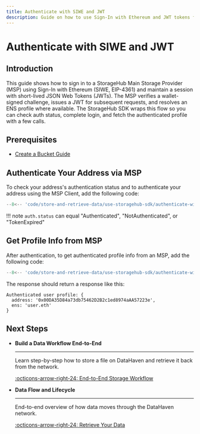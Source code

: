 ```yaml
---
title: Authenticate with SIWE and JWT
description: Guide on how to use Sign-In with Ethereum and JWT tokens for secure authentication via the StorageHub SDK.
---
```


# Authenticate with SIWE and JWT

## Introduction

This guide shows how to sign in to a StorageHub Main Storage Provider (MSP) using Sign-In with Ethereum (SIWE, EIP-4361) and maintain a session with short-lived JSON Web Tokens (JWTs). The MSP verifies a wallet-signed challenge, issues a JWT for subsequent requests, and resolves an ENS profile where available. The StorageHub SDK wraps this flow so you can check auth status, complete login, and fetch the authenticated profile with a few calls.

## Prerequisites

- [Create a Bucket Guide](/store-and-retrieve-data/use-storagehub-sdk/create-a-bucket)

## Authenticate Your Address via MSP

To check your address's authentication status and to authenticate your address using the MSP Client, add the following code:

```ts title="index.ts"
--8<-- 'code/store-and-retrieve-data/use-storagehub-sdk/authenticate-with-siwe-and-jwt/authenticate-your-address.ts'
```

!!! note
    `auth.status` can equal "Authenticated", "NotAuthenticated", or "TokenExpired"

## Get Profile Info from MSP

After authentication, to get authenticated profile info from an MSP, add the following code:

```ts title="index.ts"
--8<-- 'code/store-and-retrieve-data/use-storagehub-sdk/authenticate-with-siwe-and-jwt/get-authenticated-profile-info.ts'
```

The response should return a response like this:

```shell
Authenticated user profile: {
  address: '0x00DA35D84a73db75462D2B2c1ed8974aAA57223e',
  ens: 'user.eth'
}
```

## Next Steps

<div class="grid cards" markdown>

-   __Build a Data Workflow End-to-End__

    ---

    Learn step-by-step how to store a file on DataHaven and retrieve it back from the network.

    [:octicons-arrow-right-24: End-to-End Storage Workflow](/store-and-retrieve-data/use-storagehub-sdk/end-to-end-storage-workflow)

-   __Data Flow and Lifecycle__

    ---

    End-to-end overview of how data moves through the DataHaven network.

    [:octicons-arrow-right-24: Retrieve Your Data](/how-it-works/data-and-provider-model/data-flow-and-lifecycle)


</div>